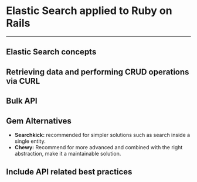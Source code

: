 # Elastic Search applied to Ruby on Rails

---

## Elastic Search concepts

## Retrieving data and performing CRUD operations via CURL

## Bulk API

## Gem Alternatives

- **Searchkick:** recommended for simpler solutions such as search inside a single entity.
- **Chewy:** Recommend for more advanced and combined with the right abstraction, make it a maintainable solution.

## Include API related best practices